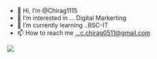 - 👋 Hi, I’m @Chirag1115
- 👀 I’m interested in ... Digital Markerting 
- 🌱 I’m currently learning ..BSC-IT
- 📫 How to reach me ...c.chirag0511@gmail.com
<!-- Begin: HubSpot Academy - Email Marketing Badge -->
<div class='academy-badge'>
<a href='https://app.hubspot.com/academy/achievements/0874yk1h/en/1/chi-rag/email-marketing' title='Email Marketing'>
<img src='https://hubspot-credentials-na1.s3.amazonaws.com/prod/badges/user/cc2e725f833840229cbb4752ae325f4e.png' />
</a>
</div>
<!-- End: HubSpot Academy - Email Marketing Badge -->
<!---
Chirag1115/Chirag1115 is a ✨ special ✨ repository because its `README.md` (this file) appears on your GitHub profile.
You can click the Preview link to take a look at your changes.
--->
